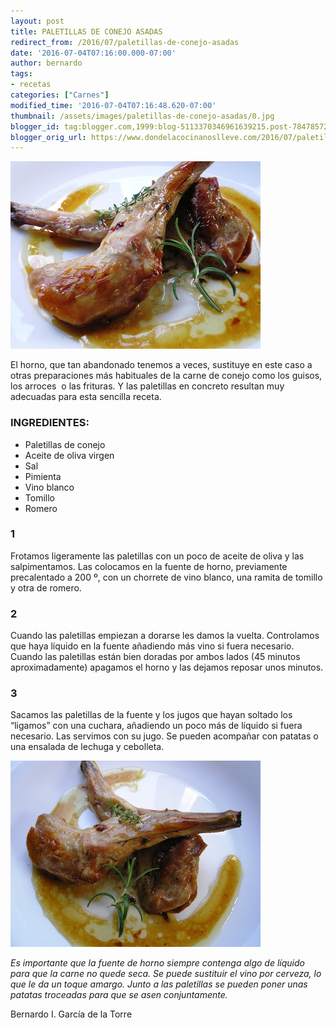 ```yaml
---
layout: post
title: PALETILLAS DE CONEJO ASADAS
redirect_from: /2016/07/paletillas-de-conejo-asadas
date: '2016-07-04T07:16:00.000-07:00'
author: bernardo
tags:
- recetas
categories: ["Carnes"]
modified_time: '2016-07-04T07:16:48.620-07:00'
thumbnail: /assets/images/paletillas-de-conejo-asadas/0.jpg
blogger_id: tag:blogger.com,1999:blog-5113370346961639215.post-7847857264041191009
blogger_orig_url: https://www.dondelacocinanoslleve.com/2016/07/paletillas-de-conejo-asadas.html
---
```


![](/assets/images/paletillas-de-conejo-asadas/0.jpg)

  
El horno, que tan abandonado tenemos a veces, sustituye en este caso a otras preparaciones más habituales de la carne de conejo como los guisos, los arroces  o las frituras. Y las paletillas en concreto resultan muy adecuadas para esta sencilla receta.  
  
### INGREDIENTES:
* Paletillas de conejo
* Aceite de oliva virgen
* Sal
* Pimienta
* Vino blanco
* Tomillo
* Romero  

### 1

Frotamos ligeramente las paletillas con un poco de aceite de oliva y las salpimentamos. Las colocamos en la fuente de horno, previamente precalentado a 200 º, con un chorrete de vino blanco, una ramita de tomillo y otra de romero.  

### 2

Cuando las paletillas empiezan a dorarse les damos la vuelta. Controlamos que haya líquido en la fuente añadiendo más vino si fuera necesario. Cuando las paletillas están bien doradas por ambos lados (45 minutos aproximadamente) apagamos el horno y las dejamos reposar unos minutos.  

### 3

Sacamos las paletillas de la fuente y los jugos que hayan soltado los “ligamos” con una cuchara, añadiendo un poco más de líquido si fuera necesario. Las servimos con su jugo. Se pueden acompañar con patatas o una ensalada de lechuga y cebolleta.  

![](/assets/images/paletillas-de-conejo-asadas/1.jpg)

  
_Es importante que la fuente de horno siempre contenga algo de líquido para que la carne no quede seca. Se puede sustituir el vino por cerveza, lo que le da un toque amargo. Junto a las paletillas se pueden poner unas patatas troceadas para que se asen conjuntamente._  
  
Bernardo I. García de la Torre

